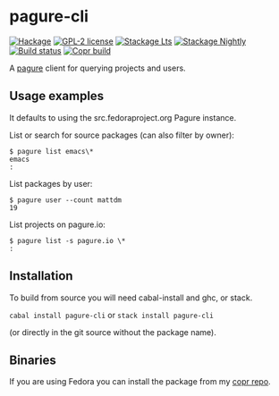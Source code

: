 # pagure-cli

[![Hackage](https://img.shields.io/hackage/v/pagure-cli.svg)](https://hackage.haskell.org/package/pagure-cli)
[![GPL-2 license](https://img.shields.io/badge/license-GPL--2-blue.svg)](LICENSE)
[![Stackage Lts](http://stackage.org/package/pagure-cli/badge/lts)](http://stackage.org/lts/package/pagure-cli)
[![Stackage Nightly](http://stackage.org/package/pagure-cli/badge/nightly)](http://stackage.org/nightly/package/pagure-cli)
[![Build status](https://secure.travis-ci.org/juhp/pagure-cli.svg)](https://travis-ci.org/juhp/pagure-cli)
[![Copr build](https://copr.fedorainfracloud.org/coprs/petersen/pagure-cli/package/pagure-cli/status_image/last_build.png)](https://copr.fedorainfracloud.org/coprs/petersen/pagure-cli/)

A [pagure](https://docs.pagure.org/pagure/) client for querying
projects and users.

## Usage examples
It defaults to using the src.fedoraproject.org Pagure instance.

List or search for source packages (can also filter by owner):
```
$ pagure list emacs\*
emacs
:
```

List packages by user:
```
$ pagure user --count mattdm
19
```

List projects on pagure.io:
```
$ pagure list -s pagure.io \*
:
```

## Installation

To build from source you will need cabal-install and ghc, or stack.

`cabal install pagure-cli` or `stack install pagure-cli`

(or directly in the git source without the package name).

## Binaries

If you are using Fedora you can install the package from my
[copr repo](https://copr.fedorainfracloud.org/coprs/petersen/pagure-cli/).
